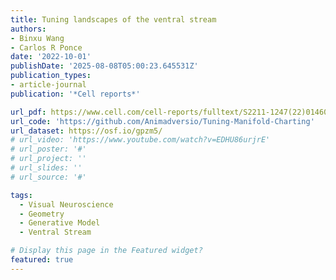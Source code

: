 ```yaml
---
title: Tuning landscapes of the ventral stream
authors:
- Binxu Wang
- Carlos R Ponce
date: '2022-10-01'
publishDate: '2025-08-08T05:00:23.645531Z'
publication_types:
- article-journal
publication: '*Cell reports*'

url_pdf: https://www.cell.com/cell-reports/fulltext/S2211-1247(22)01460-7
url_code: 'https://github.com/Animadversio/Tuning-Manifold-Charting'
url_dataset: https://osf.io/gpzm5/
# url_video: 'https://www.youtube.com/watch?v=EDHU86urjrE'
# url_poster: '#'
# url_project: ''
# url_slides: ''
# url_source: '#'

tags:
  - Visual Neuroscience
  - Geometry
  - Generative Model
  - Ventral Stream

# Display this page in the Featured widget?
featured: true
---
```

